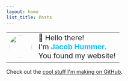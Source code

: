 ```yaml
---
layout: home
list_title: Posts
---
```


<table style="border: none;">
<tr style="border: none;">
<td style="border: none; width: 0; white-space: nowrap;">
    <img width=60 src="https://avatars.githubusercontent.com/u/61068799?v=4" style="border-radius: 50%; min-width: 60px;">
<td style="border: none; font-size: 1.2em;">
    👋 Hello there!<br>
    I'm <b style="color: deepskyblue;">Jacob Hummer</b>.<br>
    You found my website!
</table>

Check out the [cool stuff I'm making on GitHub](https://github.com/jcbhmr).
